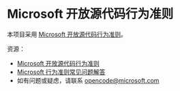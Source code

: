 # <a name="microsoft-open-source-code-of-conduct"></a>Microsoft 开放源代码行为准则

本项目采用 [Microsoft 开放源代码行为准则](https://opensource.microsoft.com/codeofconduct/)。

资源：

- [Microsoft 开放源代码行为准则](https://opensource.microsoft.com/codeofconduct/)
- [Microsoft 行为准则常见问题解答](https://opensource.microsoft.com/codeofconduct/faq/)
- 如有问题或疑虑，请联系 [opencode@microsoft.com](mailto:opencode@microsoft.com)
